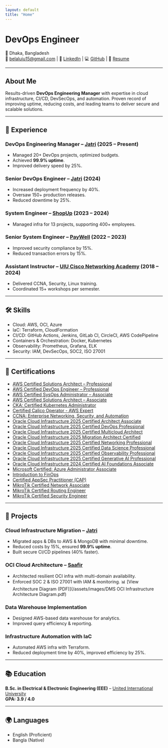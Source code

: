 ```yaml
---
layout: default
title: "Home"
---
```


# DevOps Engineer

📍 Dhaka, Bangladesh  
📧 [belaluiu15@gmail.com](mailto:belaluiu15@gmail.com) | 🔗 [LinkedIn](https://linkedin.com/in/belal-islam-babu) | 💻 [GitHub](https://github.com/Belalgit) | 📄 [Resume](/assets/images/MdBelalIslamResume_updated.pdf) 

---

## About Me
Results-driven **DevOps Engineering Manager** with expertise in cloud infrastructure, CI/CD, DevSecOps, and automation. Proven record of improving uptime, reducing costs, and leading teams to deliver secure and scalable solutions.

---

## 💼 Experience
### DevOps Engineering Manager – [Jatri](https://www.jatri.co) (2025 – Present)
- Managed 20+ DevOps projects, optimized budgets.
- Achieved **99.9% uptime**.
- Improved delivery speed by 25%.

### Senior DevOps Engineer – [Jatri](https://www.jatri.co) (2024)
- Increased deployment frequency by 40%.
- Oversaw 150+ production releases.
- Reduced downtime by 25%.

### System Engineer – [ShopUp](https://www.shopup.org) (2023 – 2024)
- Managed infra for 13 projects, supporting 400+ employees.

### Senior System Engineer – [PayWell](https://www.paywellonline.com) (2022 – 2023)
- Improved security compliance by 15%.
- Reduced transaction errors by 15%.

### Assistant Instructor – [UIU Cisco Networking Academy](https://cisco.uiu.ac.bd) (2018 – 2024)
- Delivered CCNA, Security, Linux training.
- Coordinated 15+ workshops per semester.

---

## 🛠️ Skills
- Cloud: AWS, OCI, Azure  
- IaC: Terraform, CloudFormation  
- CI/CD: GitHub Actions, Jenkins, GitLab CI, CircleCI, AWS CodePipeline  
- Containers & Orchestration: Docker, Kubernetes  
- Observability: Prometheus, Grafana, ELK  
- Security: IAM, DevSecOps, SOC2, ISO 27001  

---

## 📜 Certifications
- [AWS Certified Solutions Architect – Professional](https://www.credly.com/badges/40603554-a9db-4252-8211-883d6122ae59/public_url)
- [AWS Certified DevOps Engineer – Professional](https://www.credly.com/badges/c4d54baf-ef12-40dd-97f8-47a73eb78420/public_url)
- [AWS Certified SysOps Administrator – Associate](https://www.credly.com/badges/f5c88560-bf34-4b4f-9a54-8e860163b344/public_url)
- [AWS Certified Solutions Architect – Associate](https://www.credly.com/badges/ddae03b9-b6f7-4603-8e2b-fbaedd6b45e2/public_url)
- [CKA: Certified Kubernetes Administrator](https://www.credly.com/badges/c36be3c2-ad29-472c-8373-8c6cb2053bd7/public_url)
- [Certified Calico Operator - AWS Expert](https://www.credly.com/badges/0436a951-3d7f-49b9-ae01-e187d8eba81c/public_url)
- [CCNA: Enterprise Networking, Security, and Automation](https://www.credly.com/badges/6d5d8523-ee1f-46fa-8950-a5823b72c00e/public_url)
- [Oracle Cloud Infrastructure 2025 Certified Architect Associate](https://catalog-education.oracle.com/ords/certview/sharebadge?id=4EE37F1490DE62B506C3B1E8C51FF398E6592EC8461011A1FEE59576A023BAA4)
- [Oracle Cloud Infrastructure 2025 Certified DevOps Professional](https://catalog-education.oracle.com/pls/certview/sharebadge?id=B76EC8C34F52A1EBDE96F0C2658434F8BF046875BCB7A9EF0892D0C0A5BE9D96)
- [Oracle Cloud Infrastructure 2025 Certified Multicloud Architect](https://catalog-education.oracle.com/ords/certview/sharebadge?id=761930ECEB6E43320BB6417E43D16054E631D10EBC6A97D8D3DE1DB3E8BB526D)
- [Oracle Cloud Infrastructure 2025 Migration Architect Certified](https://catalog-education.oracle.com/ords/certview/sharebadge?id=81BF048648D9AFF5D0B0982DF5E2B070EFBDF3CED61CC81B9CE74A3D67F321D1)
- [Oracle Cloud Infrastructure 2025 Certified Networking Professional](https://catalog-education.oracle.com/pls/certview/sharebadge?id=E804A52EE31C99F39150B2F750F69C6F49565896EAA93F3FABFD9B92B1DD2CFE)
- [Oracle Cloud Infrastructure 2025 Certified Data Science Professional](https://catalog-education.oracle.com/pls/certview/sharebadge?id=F6E7D6F68D71B0F79991003D523C51BA5371956EB34981622548034A3A9E44E1)
- [Oracle Cloud Infrastructure 2025 Certified Observability Professional](https://catalog-education.oracle.com/ords/certview/sharebadge?id=F6693ECD26E6A1638A389890D47DA9F33D6D36D52DB94CBA143A8618BAED4A82)
- [Oracle Cloud Infrastructure 2025 Certified Generative AI Professional](https://catalog-education.oracle.com/ords/certview/sharebadge?id=08CD6D874222CF313BBAF1A63BB1044CB282AF37185683F50B1C8288EDBEF8AA)
- [Oracle Cloud Infrastructure 2024 Certified AI Foundations Associate](https://catalog-education.oracle.com/ords/certview/sharebadge?id=4D55CF40C94485A306DBC7886E3293EDD76526FE515763891EE8AE879543A6CC)
- [Microsoft Certified: Azure Administrator Associate](https://learn.microsoft.com/en-us/users/mdbelalislam-1073/credentials/99bad7bab5a1611e?ref=https%3A%2F%2Fwww.linkedin.com%2F)
- [Introduction to FinOps](https://verify.skilljar.com/c/n7yu3zbr83he)
- [Certified AppSec Practitioner (CAP)](https://candidate.speedexam.net/certificate.aspx?SSTATE=am4131EniU8ntjp4bO5mXTVi7xsQ5eYNWHPNF1yIQ7kHqAz3erUV7wVBgrjUg8nwoNt5jTUw6V6FeOOLmoWWa+9DqFKUDzenNpdkk6CFUpE=)
- [MikroTik Certified Network Associate](https://mikrotik.com/training/certificates/c305835c67f209fa5f92)
- [MikroTik Certified Routing Engineer](https://mikrotik.com/training/certificates/c308911caea9fbffed4f)
- [MikroTik Certified Security Engineer](https://mikrotik.com/training/certificates/c312949cfd535e9ec9d4)

---

## 🌟 Projects
### Cloud Infrastructure Migration – [Jatri](https://www.jatri.co)
- Migrated apps & DBs to AWS & MongoDB with minimal downtime.  
- Reduced costs by 15%, ensured **99.9% uptime**.  
- Built secure CI/CD pipelines (40% faster).

### OCI Cloud Architecture – [Saafir](https://www.saafir.co)
- Architected resilient OCI infra with multi-domain availability.  
- Enforced SOC 2 & ISO 27001 with IAM & monitoring.
📊 [View Architecture Diagram (PDF)](/assets/images/DMS OCI Infrastructure Architecture Diagram.pdf)

### Data Warehouse Implementation
- Designed AWS-based data warehouse for analytics.  
- Improved query efficiency & reporting.

### Infrastructure Automation with IaC
- Automated AWS infra with Terraform.  
- Reduced deployment time by 40%, improved efficiency by 25%.

---

## 📚 Education
**B.Sc. in Electrical & Electronic Engineering (EEE)** – [United International University](https://www.uiu.ac.bd)  
**GPA: 3.9 / 4.0**

---

## 🌍 Languages
- English (Proficient)  
- Bangla (Native)
